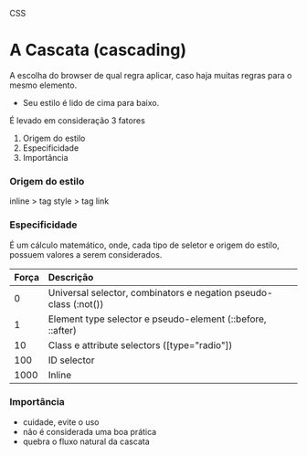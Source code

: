 CSS
# A Cascata (cascading)

A escolha do browser de qual regra aplicar, caso haja muitas regras para o mesmo elemento.

* Seu estilo é lido de cima para baixo.

É levado em consideração 3 fatores

1. Origem do estilo
2. Especificidade
3. Importância


### Origem do estilo

inline > tag style > tag link

### Especificidade

É um cálculo matemático, onde, cada tipo de seletor e origem do estilo, possuem valores a serem considerados.

|Força|Descrição|
|:---|:---|
|0    |   Universal selector, combinators e negation pseudo-class (:not())|
|1    |   Element type selector e pseudo-element (::before, ::after)|
|10   |   Class e attribute selectors ([type="radio"])|
|100  |   ID selector|
|1000 |   Inline|

### Importância

* cuidade, evite o uso
* não é considerada uma boa prática
* quebra o fluxo natural da cascata